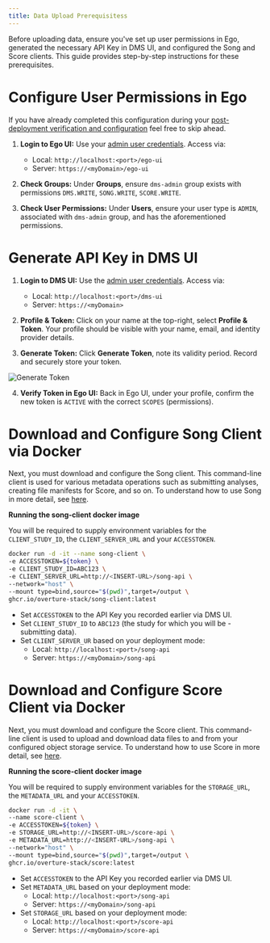 ```yaml
---
title: Data Upload Prerequisitess
---
```


Before uploading data, ensure you've set up user permissions in Ego, generated the necessary API Key in DMS UI, and configured the Song and Score clients. This guide provides step-by-step instructions for these prerequisites.

# Configure User Permissions in Ego

If you have already completed this configuration during your [post-deployment verification and configuration](../verify) feel free to skip ahead.


1. **Login to Ego UI:** Use your [admin user credentials](../verify#login-and-configure-ego). Access via:
   - Local: `http://localhost:<port>/ego-ui`
   - Server: `https://<myDomain>/ego-ui`
   

2. **Check Groups:** Under **Groups**, ensure `dms-admin` group exists with permissions `DMS.WRITE`, `SONG.WRITE`, `SCORE.WRITE`.


3. **Check User Permissions:** Under **Users**, ensure your user type is `ADMIN`, associated with `dms-admin` group, and has the aforementioned permissions.

# Generate API Key in DMS UI

1. **Login to DMS UI:** Use the [admin user credentials](../verify#login-and-configure-ego-ui). Access via:
   - Local: `http://localhost:<port>/dms-ui`
   - Server: `https://<myDomain>`


2. **Profile & Token:** Click on your name at the top-right, select **Profile & Token**. Your profile should be visible with your name, email, and identity provider details.


3. **Generate Token:** Click **Generate Token**, note its validity period. Record and securely store your token.


![Generate Token](../../assets/generate-token.png)

4. **Verify Token in Ego UI:** Back in Ego UI, under your profile, confirm the new token is `ACTIVE` with the correct `SCOPES` (permissions).

# Download and Configure Song Client via Docker

Next, you must download and configure the Song client.  This command-line client is used for various metadata operations such as submitting analyses, creating file manifests for Score, and so on.  To understand how to use Song in more detail, see [here](../../song/).

**Running the song-client docker image** 

You will be required to supply environment variables for the `CLIENT_STUDY_ID`, the `CLIENT_SERVER_URL` and your `ACCESSTOKEN`.

```bash
docker run -d -it --name song-client \
-e ACCESSTOKEN=${token} \
-e CLIENT_STUDY_ID=ABC123 \
-e CLIENT_SERVER_URL=http://<INSERT-URL>/song-api \
--network="host" \
--mount type=bind,source="$(pwd)",target=/output \
ghcr.io/overture-stack/song-client:latest
```

- Set `ACCESSTOKEN` to the API Key you recorded earlier via DMS UI.
- Set `CLIENT_STUDY_ID` to `ABC123` (the study for which you will be -submitting data).
- Set `CLIENT_SERVER_UR` based on your deployment mode:
   - Local: `http://localhost:<port>/song-api`
   - Server: `https://<myDomain>/song-api`

# Download and Configure Score Client via Docker

Next, you must download and configure the Score client.  This command-line client is used to upload and download data files to and from your configured object storage service.  To understand how to use Score in more detail, see [here](../../score).

**Running the score-client docker image** 

You will be required to supply environment variables for the `STORAGE_URL`, the `METADATA_URL` and your `ACCESSTOKEN`.

```bash
docker run -d -it \
--name score-client \
-e ACCESSTOKEN=${token} \
-e STORAGE_URL=http://<INSERT-URL>/score-api \
-e METADATA_URL=http://<INSERT-URL>/song-api \
--network="host" \
--mount type=bind,source="$(pwd)",target=/output \
ghcr.io/overture-stack/score:latest
```

- Set `ACCESSTOKEN` to the API Key you recorded earlier via DMS UI.
- Set `METADATA_URL` based on your deployment mode:
   - Local: `http://localhost:<port>/song-api`
   - Server: `https://<myDomain>/song-api`
- Set `STORAGE_URL` based on your deployment mode:
   - Local: `http://localhost:<port>/score-api`
   - Server: `https://<myDomain>/score-api`

